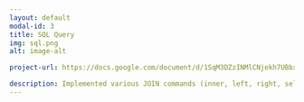 ```yaml
---
layout: default
modal-id: 3
title: SQL Query
img: sql.png
alt: image-alt

project-url: https://docs.google.com/document/d/1SqM3DZzINMlCNjekh7UBbxU0u1AFehKHsWTUxQ06uVc/edit?usp=sharing

description: Implemented various JOIN commands (inner, left, right, self, and cross) in MySQL, utilizing UNION and UNION ALL to efficiently combine and query data from multiple tables.
---
```

